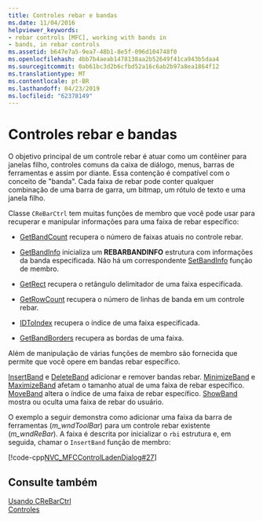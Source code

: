 ```yaml
---
title: Controles rebar e bandas
ms.date: 11/04/2016
helpviewer_keywords:
- rebar controls [MFC], working with bands in
- bands, in rebar controls
ms.assetid: b647e7a5-9ea7-48b1-8e5f-096d104748f0
ms.openlocfilehash: 4bb7b4aeab1478138aa2b52649f41ca943b5daa4
ms.sourcegitcommit: 0ab61bc3d2b6cfbd52a16c6ab2b97a8ea1864f12
ms.translationtype: MT
ms.contentlocale: pt-BR
ms.lasthandoff: 04/23/2019
ms.locfileid: "62378149"
---
```

# <a name="rebar-controls-and-bands"></a>Controles rebar e bandas

O objetivo principal de um controle rebar é atuar como um contêiner para janelas filho, controles comuns da caixa de diálogo, menus, barras de ferramentas e assim por diante. Essa contenção é compatível com o conceito de "banda". Cada faixa de rebar pode conter qualquer combinação de uma barra de garra, um bitmap, um rótulo de texto e uma janela filho.

Classe `CReBarCtrl` tem muitas funções de membro que você pode usar para recuperar e manipular informações para uma faixa de rebar específico:

- [GetBandCount](../mfc/reference/crebarctrl-class.md#getbandcount) recupera o número de faixas atuais no controle rebar.

- [GetBandInfo](../mfc/reference/crebarctrl-class.md#getbandinfo) inicializa um **REBARBANDINFO** estrutura com informações da banda especificada. Não há um correspondente [SetBandInfo](../mfc/reference/crebarctrl-class.md#setbandinfo) função de membro.

- [GetRect](../mfc/reference/crebarctrl-class.md#getrect) recupera o retângulo delimitador de uma faixa especificada.

- [GetRowCount](../mfc/reference/crebarctrl-class.md#getrowcount) recupera o número de linhas de banda em um controle rebar.

- [IDToIndex](../mfc/reference/crebarctrl-class.md#idtoindex) recupera o índice de uma faixa especificada.

- [GetBandBorders](../mfc/reference/crebarctrl-class.md#getbandborders) recupera as bordas de uma faixa.

Além de manipulação de várias funções de membro são fornecida que permite que você opere em bandas rebar específico.

[InsertBand](../mfc/reference/crebarctrl-class.md#insertband) e [DeleteBand](../mfc/reference/crebarctrl-class.md#deleteband) adicionar e remover bandas rebar. [MinimizeBand](../mfc/reference/crebarctrl-class.md#minimizeband) e [MaximizeBand](../mfc/reference/crebarctrl-class.md#maximizeband) afetam o tamanho atual de uma faixa de rebar específico. [MoveBand](../mfc/reference/crebarctrl-class.md#moveband) altera o índice de uma faixa de rebar específico. [ShowBand](../mfc/reference/crebarctrl-class.md#showband) mostra ou oculta uma faixa de rebar do usuário.

O exemplo a seguir demonstra como adicionar uma faixa da barra de ferramentas (*m_wndToolBar*) para um controle rebar existente (*m_wndReBar*). A faixa é descrita por inicializar o `rbi` estrutura e, em seguida, chamar o `InsertBand` função de membro:

[!code-cpp[NVC_MFCControlLadenDialog#27](../mfc/codesnippet/cpp/rebar-controls-and-bands_1.cpp)]

## <a name="see-also"></a>Consulte também

[Usando CReBarCtrl](../mfc/using-crebarctrl.md)<br/>
[Controles](../mfc/controls-mfc.md)
